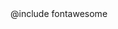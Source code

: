 ---
---
  <meta http-equiv="Content-Type" content="text/html; charset=utf-8"/>
  <meta charset="utf-8">
  <meta name="robots" content="all" />
  <meta name="editor" content="Vim" />
  <meta name="viewport" content="width=device-width, initial-scale=1">
  <meta name="description" content="{{ SITE_DESC }}">
  <meta name="author" content="{{ AUTHOR_NAME }}">
  <link rel="icon" type="image/x-icon" href="favicon.ico">
  <link rel="stylesheet" href="css/fly.css">
@include fontawesome
